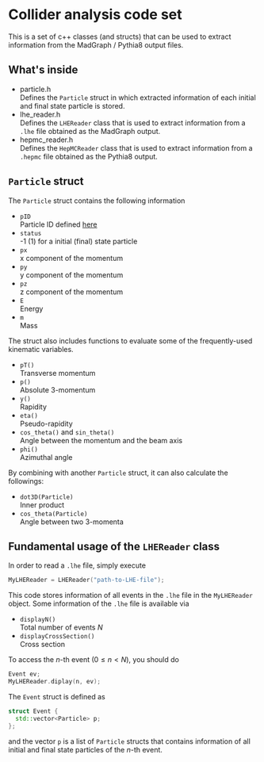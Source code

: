 # Collider analysis code set

This is a set of c++ classes (and structs) that can be used to extract information from the MadGraph / Pythia8 output files.

## What's inside

- particle.h  
  Defines the `Particle` struct in which extracted information of each initial and final state particle is stored.
- lhe_reader.h  
  Defines the `LHEReader` class that is used to extract information from a `.lhe` file obtained as the MadGraph output.
- hepmc_reader.h  
  Defines the `HepMCReader` class that is used to extract information from a `.hepmc` file obtained as the Pythia8 output.

## `Particle` struct

The `Particle` struct contains the following information

- `pID`  
  Particle ID defined [here](https://pdg.lbl.gov/2019/reviews/rpp2019-rev-monte-carlo-numbering.pdf)
- `status`  
  -1 (1) for a initial (final) state particle
- `px`  
  x component of the momentum
- `py`  
  y component of the momentum
- `pz`  
  z component of the momentum
- `E`  
  Energy
- `m`  
  Mass

The struct also includes functions to evaluate some of the frequently-used kinematic variables.

- `pT()`  
  Transverse momentum
- `p()`  
  Absolute 3-momentum 
- `y()`  
  Rapidity
- `eta()`  
  Pseudo-rapidity
- `cos_theta()` and `sin_theta()`  
  Angle between the momentum and the beam axis
- `phi()`  
  Azimuthal angle

By combining with another `Particle` struct, it can also calculate the followings:

- `dot3D(Particle)`  
  Inner product
- `cos_theta(Particle)`  
  Angle between two 3-momenta

## Fundamental usage of the `LHEReader` class

In order to read a `.lhe` file, simply execute

``` c++
MyLHEReader = LHEReader("path-to-LHE-file");
```

This code stores information of all events in the `.lhe` file in the `MyLHEReader` object.
Some information of the `.lhe` file is available via

- `displayN()`  
  Total number of events $N$
- `displayCrossSection()`  
  Cross section

To access the $n$-th event ($0\leq n<N$), you should do

``` c++
Event ev;
MyLHEReader.diplay(n, ev);
```

The `Event` struct is defined as

``` c++
struct Event {
  std::vector<Particle> p;
};
```

and the vector `p` is a list of `Particle` structs that contains information of all initial and final state particles of the $n$-th event.
